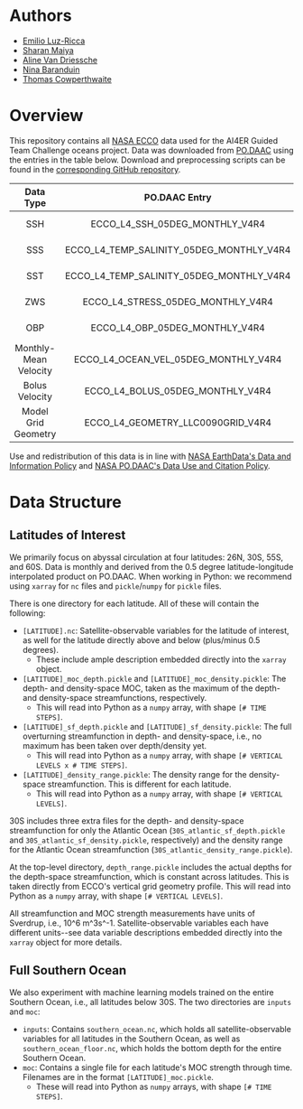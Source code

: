 # Authors
- [Emilio Luz-Ricca](mailto:el590@cam.ac.uk)
- [Sharan Maiya](mailto:sm2783@cam.ac.uk)
- [Aline Van Driessche](mailto:av656@cam.ac.uk)
- [Nina Baranduin](mailto:ngb34@cam.ac.uk)
- [Thomas Cowperthwaite](mailto:tc656@cam.ac.uk)

# Overview

This repository contains all [NASA ECCO](https://ecco-group.org/) data used for the AI4ER Guided Team Challenge oceans project. Data was downloaded from [PO.DAAC](https://podaac.jpl.nasa.gov/) using the entries in the table below. Download and preprocessing scripts can be found in the [corresponding GitHub repository](https://github.com/ai4er-cdt/OTP/tree/main).

|       Data Type       |               PO.DAAC Entry              |                 DOI                 |
|:---------------------:|:----------------------------------------:|:-----------------------------------:|
|          SSH          |      ECCO_L4_SSH_05DEG_MONTHLY_V4R4      | https://doi.org/10.5067/ECG5M-SSH44 |
|          SSS          | ECCO_L4_TEMP_SALINITY_05DEG_MONTHLY_V4R4 | https://doi.org/10.5067/ECG5M-OTS44 |
|          SST          | ECCO_L4_TEMP_SALINITY_05DEG_MONTHLY_V4R4 | https://doi.org/10.5067/ECG5M-OTS44 |
|          ZWS          |     ECCO_L4_STRESS_05DEG_MONTHLY_V4R4    | https://doi.org/10.5067/ECG5M-STR44 |
|          OBP          |      ECCO_L4_OBP_05DEG_MONTHLY_V4R4      | https://doi.org/10.5067/ECG5M-OBP44 |
| Monthly-Mean Velocity |   ECCO_L4_OCEAN_VEL_05DEG_MONTHLY_V4R4   | https://doi.org/10.5067/ECG5M-OVE44 |
|     Bolus Velocity    |     ECCO_L4_BOLUS_05DEG_MONTHLY_V4R4     | https://doi.org/10.5067/ECG5M-BOL44 |
|  Model Grid Geometry  |     ECCO_L4_GEOMETRY_LLC0090GRID_V4R4    | https://doi.org/10.5067/ECL5A-GRD44 |

Use and redistribution of this data is in line with [NASA EarthData's Data and Information Policy](https://www.earthdata.nasa.gov/engage/open-data-services-and-software/data-and-information-policy) and [NASA PO.DAAC's Data Use and Citation Policy](https://podaac.jpl.nasa.gov/CitingPODAAC).

# Data Structure

## Latitudes of Interest

We primarily focus on abyssal circulation at four latitudes: 26N, 30S, 55S, and 60S. Data is monthly and derived from the 0.5 degree latitude-longitude interpolated product on PO.DAAC. When working in Python: we recommend using `xarray` for `nc` files and `pickle`/`numpy` for `pickle` files.

There is one directory for each latitude. All of these will contain the following:
- `[LATITUDE].nc`: Satellite-observable variables for the latitude of interest, as well for the latitude directly above and below (plus/minus 0.5 degrees).
   - These include ample description embedded directly into the `xarray` object.
- `[LATITUDE]_moc_depth.pickle` and `[LATITUDE]_moc_density.pickle`: The depth- and density-space MOC, taken as the maximum of the depth- and density-space streamfunctions, respectively.
   - This will read into Python as a `numpy` array, with shape `[# TIME STEPS]`.
- `[LATITUDE]_sf_depth.pickle` and `[LATITUDE]_sf_density.pickle`: The full overturning streamfunction in depth- and density-space, i.e., no maximum has been taken over depth/density yet.
   - This will read into Python as a `numpy` array, with shape `[# VERTICAL LEVELS x # TIME STEPS]`.
- `[LATITUDE]_density_range.pickle`: The density range for the density-space streamfunction. This is different for each latitude.
   - This will read into Python as a `numpy` array, with shape `[# VERTICAL LEVELS]`.

30S includes three extra files for the depth- and density-space streamfunction for only the Atlantic Ocean (`30S_atlantic_sf_depth.pickle` and `30S_atlantic_sf_density.pickle`, respectively) and the density range for the Atlantic Ocean streamfunction (`30S_atlantic_density_range.pickle`).

At the top-level directory, `depth_range.pickle` includes the actual depths for the depth-space streamfunction, which is constant across latitudes. This is taken directly from ECCO's vertical grid geometry profile. This will read into Python as a `numpy` array, with shape `[# VERTICAL LEVELS]`.

All streamfunction and MOC strength measurements have units of Sverdrup, i.e., 10^6 m^3s^-1. Satellite-observable variables each have different units--see data variable descriptions embedded directly into the `xarray` object for more details.

## Full Southern Ocean

We also experiment with machine learning models trained on the entire Southern Ocean, i.e., all latitudes below 30S. The two directories are `inputs` and `moc`:
- `inputs`: Contains `southern_ocean.nc`, which holds all satellite-observable variables for all latitudes in the Southern Ocean, as well as `southern_ocean_floor.nc`, which holds the bottom depth for the entire Southern Ocean.
- `moc`: Contains a single file for each latitude's MOC strength through time. Filenames are in the format `[LATITUDE]_moc.pickle`.
   - These will read into Python as `numpy` arrays, with shape `[# TIME STEPS]`.
